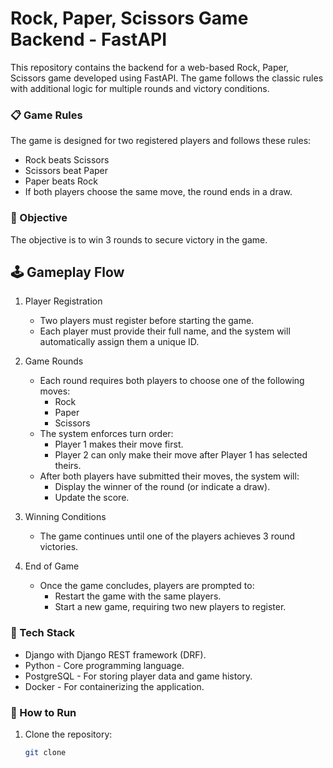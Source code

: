 # Rock, Paper, Scissors Game Backend - FastAPI

This repository contains the backend for a web-based Rock, Paper, Scissors game developed using FastAPI. The game follows the classic rules with additional logic for multiple rounds and victory conditions.

### 📋 Game Rules

The game is designed for two registered players and follows these rules:
- Rock beats Scissors 
- Scissors beat Paper 
- Paper beats Rock 
- If both players choose the same move, the round ends in a draw.

### 🎯 Objective

The objective is to win 3 rounds to secure victory in the game.

## 🕹️ Gameplay Flow

1. Player Registration 
   - Two players must register before starting the game. 
   - Each player must provide their full name, and the system will automatically assign them a unique ID.

2. Game Rounds 
   - Each round requires both players to choose one of the following moves:
     - Rock 
     - Paper 
     - Scissors
   - The system enforces turn order:
     - Player 1 makes their move first. 
     - Player 2 can only make their move after Player 1 has selected theirs. 
   - After both players have submitted their moves, the system will:
     - Display the winner of the round (or indicate a draw). 
     - Update the score.

3. Winning Conditions 
   - The game continues until one of the players achieves 3 round victories.

4. End of Game 
   - Once the game concludes, players are prompted to:
     - Restart the game with the same players. 
     - Start a new game, requiring two new players to register.

### 🚀 Tech Stack
- Django with Django REST framework (DRF). 
- Python - Core programming language.
- PostgreSQL - For storing player data and game history.
- Docker - For containerizing the application.

### 📖 How to Run
1. Clone the repository:
   ```bash
   git clone
